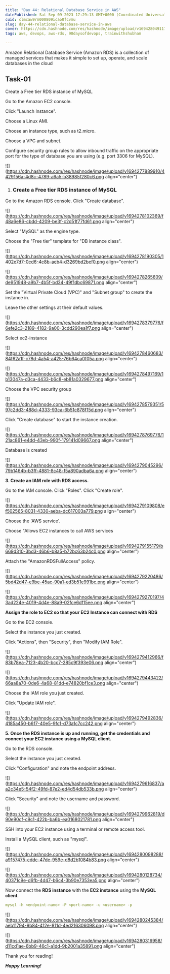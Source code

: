```yaml
---
title: "Day 44: Relational Database Service in AWS"
datePublished: Sat Sep 09 2023 17:29:13 GMT+0000 (Coordinated Universal Time)
cuid: clmcaw9rm000809icao0fcvmu
slug: day-44-relational-database-service-in-aws
cover: https://cdn.hashnode.com/res/hashnode/image/upload/v1694280491171/9cd25d21-4b18-4a5f-b162-37ae3cac01c7.png
tags: aws, devops, aws-rds, 90daysofdevops, trainwithshubham

---
```


Amazon Relational Database Service (Amazon RDS) is a collection of managed services that makes it simple to set up, operate, and scale databases in the cloud

## Task-01

Create a Free tier RDS instance of MySQL

Go to the Amazon EC2 console.

Click "Launch Instance".

Choose a Linux AMI.

Choose an instance type, such as t2.micro.

Choose a VPC and subnet.

Configure security group rules to allow inbound traffic on the appropriate port for the type of database you are using (e.g. port 3306 for MySQL).

![](https://cdn.hashnode.com/res/hashnode/image/upload/v1694277889910/4429156a-4d8c-4789-a6a5-b38985f280c6.png align="center")

1. ### **Create a Free tier RDS instance of MySQL**
    

Go to the Amazon RDS console. Click "Create database".

![](https://cdn.hashnode.com/res/hashnode/image/upload/v1694278102369/f48a6e86-cbdd-4209-be3f-c2d51f77fd61.png align="center")

Select "MySQL" as the engine type.

Choose the "Free tier" template for "DB instance class".

![](https://cdn.hashnode.com/res/hashnode/image/upload/v1694278190305/1402e7d7-0cd6-4c8b-aeb4-d3269bd2bef0.png align="center")

![](https://cdn.hashnode.com/res/hashnode/image/upload/v1694278265609/de951948-a9b7-4b5f-bd34-49f1dbc69871.png align="center")

Set the "Virtual Private Cloud (VPC)" and "Subnet group" to create the instance in.

Leave the other settings at their default values.

![](https://cdn.hashnode.com/res/hashnode/image/upload/v1694278379776/f6efe2c3-2189-4182-9a00-3cdd290ea1f7.png align="center")

Select ec2-instance

![](https://cdn.hashnode.com/res/hashnode/image/upload/v1694278460683/84f62a1f-c78d-4a54-a425-76b64ca0f05a.png align="center")

![](https://cdn.hashnode.com/res/hashnode/image/upload/v1694278497169/1b13047a-d3ca-4433-b6c8-eb81a0329677.png align="center")

Choose the VPC security group

![](https://cdn.hashnode.com/res/hashnode/image/upload/v1694278579351/597c2dd3-488d-4333-93ca-6b51c878f15d.png align="center")

Click "Create database" to start the instance creation.

![](https://cdn.hashnode.com/res/hashnode/image/upload/v1694278769776/121ac861-e4dd-43eb-990f-179141d09667.png align="center")

Database is created

![](https://cdn.hashnode.com/res/hashnode/image/upload/v1694279045296/79b1464b-b3ff-4881-8c48-f5a890adba6a.png align="center")

**3\. Create an IAM role with RDS access.**

Go to the IAM console. Click "Roles". Click "Create role".

![](https://cdn.hashnode.com/res/hashnode/image/upload/v1694279109808/ef502565-8031-4330-aeba-dc617003a779.png align="center")

Choose the 'AWS service'.

Choose "Allows EC2 instances to call AWS services

![](https://cdn.hashnode.com/res/hashnode/image/upload/v1694279155179/b669d310-3bd3-46b6-b8a5-b72bc63b24c0.png align="center")

Attach the "AmazonRDSFullAccess" policy.

![](https://cdn.hashnode.com/res/hashnode/image/upload/v1694279220486/5bd42d47-e9be-45ac-90a1-ed3b51e991bc.png align="center")

![](https://cdn.hashnode.com/res/hashnode/image/upload/v1694279270197/43ad224e-4019-4d4e-88a9-02fce6df15ee.png align="center")

**Assign the role to EC2 so that your EC2 Instance can connect with RDS**

Go to the EC2 console.

Select the instance you just created.

Click "Actions", then "Security", then "Modify IAM Role".

![](https://cdn.hashnode.com/res/hashnode/image/upload/v1694279412966/f83b78ea-7123-4b20-bcc7-285c9f393e06.png align="center")

![](https://cdn.hashnode.com/res/hashnode/image/upload/v1694279443422/66aa8a70-0de6-4a68-81dd-e74820bf1ce3.png align="center")

Choose the IAM role you just created.

Click "Update IAM role".

![](https://cdn.hashnode.com/res/hashnode/image/upload/v1694279492836/4185a450-b617-40e5-9fc1-d73a1c7cc242.png align="center")

**5\. Once the RDS instance is up and running, get the credentials and connect your EC2 instance using a MySQL client.**

Go to the RDS console.

Select the instance you just created.

Click "Configuration" and note the endpoint address.

![](https://cdn.hashnode.com/res/hashnode/image/upload/v1694279616837/aa2c34e5-54f2-49fd-87e2-ed4d54db533b.png align="center")

Click "Security" and note the username and password.

![](https://cdn.hashnode.com/res/hashnode/image/upload/v1694279962819/d90e90cf-c9c1-422b-ba6b-ea0168021781.png align="center")

SSH into your EC2 instance using a terminal or remote access tool.

Install a MySQL client, such as "mysql".

![](https://cdn.hashnode.com/res/hashnode/image/upload/v1694280098288/a9157475-cddc-47de-959e-d8d2b1084b83.png align="center")

![](https://cdn.hashnode.com/res/hashnode/image/upload/v1694280128734/40371c9e-d6fb-4d47-b6c4-3b90e7353ea5.png align="center")

Now connect the **RDS instance** with the **EC2 instance** using the **MySQL client**.

```yaml
mysql -h <endpoint-name> -P <port-name> -u <username> -p
```

![](https://cdn.hashnode.com/res/hashnode/image/upload/v1694280245384/aeb11794-9b84-412e-811d-4ed216306098.png align="center")

![](https://cdn.hashnode.com/res/hashnode/image/upload/v1694280316958/d11cd1ae-6bb9-46c1-a1dd-9b2001a35891.png align="center")

Thank you for reading!

***Happy Learning!***